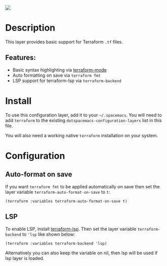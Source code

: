 ![](img/terraform.png)

Description
===========

This layer provides basic support for Terraform `.tf` files.

Features:
---------

-   Basic syntax highlighting via
    [terraform-mode](https://github.com/syohex/emacs-terraform-mode)
-   Auto formatting on save via `terraform fmt`
-   LSP support for terraform-lsp via `terraform-backend`

Install
=======

To use this configuration layer, add it to your `~/.spacemacs`. You will
need to add `terraform` to the existing
`dotspacemacs-configuration-layers` list in this file.

You will also need a working native `terraform` installation on your
system.

Configuration
=============

Auto-format on save
-------------------

If you want `terraform fmt` to be applied automatically on save then set
the layer variable `terraform-auto-format-on-save` to `t`:

``` {.commonlisp org-language="emacs-lisp"}
(terraform :variables terraform-auto-format-on-save t)
```

LSP
---

To enable LSP, install
[terraform-lsp](https://github.com/juliosueiras/terraform-lsp). Then set
the layer variable `terraform-backend` to `'lsp` like shown below:

``` {.commonlisp org-language="emacs-lisp"}
(terraform :variables terraform-backend 'lsp)
```

Alternatively you can also keep the variable on nil, then lsp will be
used if lsp layer is loaded.
